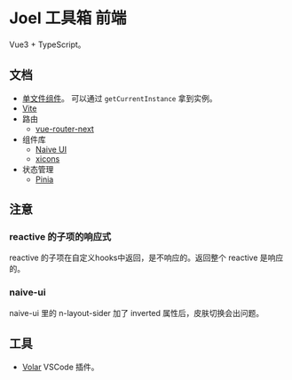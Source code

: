# Joel 工具箱 前端
Vue3 + TypeScript。

## 文档
* [单文件组件](https://v3.cn.vuejs.org/api/sfc-script-setup.html)。 可以通过 `getCurrentInstance` 拿到实例。
* [Vite](https://cn.vitejs.dev/config/)
* 路由
  * [vue-router-next](https://next.router.vuejs.org/zh/index.html)
* 组件库
  * [Naive UI](https://www.naiveui.com/zh-CN/os-theme)
  * [xicons](https://www.xicons.org/#/)
* 状态管理
  * [Pinia](https://pinia.esm.dev/)

## 注意
### reactive 的子项的响应式
reactive 的子项在自定义hooks中返回，是不响应的。返回整个 reactive 是响应的。

### naive-ui
naive-ui 里的 n-layout-sider 加了 inverted 属性后，皮肤切换会出问题。

## 工具
- [Volar](https://marketplace.visualstudio.com/items?itemName=johnsoncodehk.volar) VSCode 插件。

